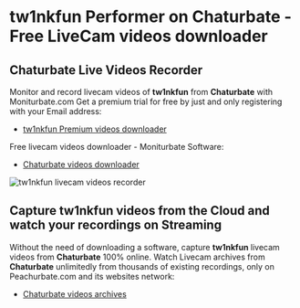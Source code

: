 # tw1nkfun Performer on Chaturbate - Free LiveCam videos downloader

## Chaturbate Live Videos Recorder

Monitor and record livecam videos of **tw1nkfun** from **Chaturbate** with Moniturbate.com
Get a premium trial for free by just and only registering with your Email address:
* [tw1nkfun Premium videos downloader](https://moniturbate.com/request-demo-licence-key.html)

Free livecam videos downloader - Moniturbate Software:
* [Chaturbate videos downloader](https://moniturbate.com/moniturbate-download-software.html)

![tw1nkfun livecam videos recorder](https://peachurnet.com/templates/moniturbate-software.png)


## Capture tw1nkfun videos from the Cloud and watch your recordings on Streaming

Without the need of downloading a software, capture **tw1nkfun** livecam videos from **Chaturbate** 100% online.
Watch Livecam archives from **Chaturbate** unlimitedly from thousands of existing recordings, only on Peachurbate.com and its websites network:
* [Chaturbate videos archives](https://peachurnet.com/)